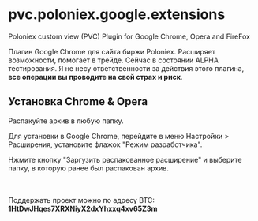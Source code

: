 # pvc.poloniex.google.extensions
Poloniex custom view (PVC) Plugin for Google Chrome, Opera and FireFox

Плагин Google Chrome для сайта биржи Poloniex. Расширяет возможности, помогает в трейде. Сейчас в состоянии ALPHA тестирования. 
Я не несу ответственности за действия этого плагина, <b>все операции вы проводите на свой страх и риск</b>.

<h2>Установка Chrome & Opera</h2>

Распакуйте архив в любую папку.

Для установки в Google Chrome, перейдите в меню Настройки > Расширения, установите флажок "Режим разработчика". 

Нжмите кнопку "Заргузить распакованное расширение" и выберите папку, в которую ранее был распакован архив.

<br>
<br>
Поддержать проект можно по адресу BTC:<br> <b>1HtDwJHqes7XRXNiyX2dxYhxxq4xv65Z3m</b>
